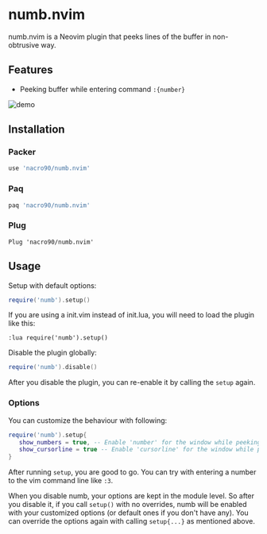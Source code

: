 # numb.nvim

numb.nvim is a Neovim plugin that peeks lines of the buffer in non-obtrusive
way.

## Features

- Peeking buffer while entering command `:{number}`

![demo](assets/demo.gif)

## Installation

### Packer

```lua
use 'nacro90/numb.nvim'
```

### Paq

```lua
paq 'nacro90/numb.nvim'
```

### Plug

```viml
Plug 'nacro90/numb.nvim'
```

## Usage

Setup with default options:

```lua
require('numb').setup()
```

If you are using a init.vim instead of init.lua, you will need to load the plugin like this:

```Vimscript
:lua require('numb').setup()
```

Disable the plugin globally:

```lua
require('numb').disable()
```

After you disable the plugin, you can re-enable it by calling the `setup` again.

### Options

You can customize the behaviour with following:

```lua
require('numb').setup{
   show_numbers = true, -- Enable 'number' for the window while peeking
   show_cursorline = true -- Enable 'cursorline' for the window while peeking
}
```

After running `setup`, you are good to go. You can try with entering a number to
the vim command line like `:3`.

When you disable numb, your options are kept in the module level. So after you
disable it, if you call `setup()` with no overrides, numb will be enabled with
your customized options (or default ones if you don't have any). You can
override the options again with calling `setup{...}` as mentioned above.
